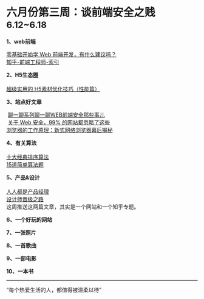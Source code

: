 
# 六月份第三周：谈前端安全之贱 <small>6.12~6.18</small>

__1、web前端__    
    
[零基础开始学 Web 前端开发，有什么建议吗？](https://www.zhihu.com/question/19637373)   
[知乎-前端工程师-索引](https://www.zhihu.com/topic/19573936)
     
__2、H5生态圈__      
       
[超级实用的 H5素材优化技巧（性能篇）](http://www.digitaling.com/articles/35963.html)   
     
__3、站点好文章__    
      
 [聊一聊系列聊一聊WEB前端安全那些事儿](https://segmentfault.com/a/1190000006672214)   
 [关于 Web 安全，99% 的网站都忽略了这些](https://segmentfault.com/a/1190000003852910)   
[浏览器的工作原理：新式网络浏览器幕后揭秘](https://www.html5rocks.com/zh/tutorials/internals/howbrowserswork/)   

__4、有关算法__     
      
[十大经典排序算法](http://web.jobbole.com/87968/)    
[15道简单算法题](http://blog.jobbole.com/70599/)  

__5、产品&设计__        
          
[人人都是产品经理](http://www.woshipm.com)  
[设计师晋级之路](https://zhuanlan.zhihu.com/Sevendesign)              
这周推送这两篇文章，其实是一个网站和一个知乎专题。         
   
__6、一个好玩的网站__


__7、一张照片__   



__8、一首歌曲__  


  


__9、一部电影__   
 

__10、一本书__ 

 

-------------------

“每个热爱生活的人，都值得被温柔以待”

